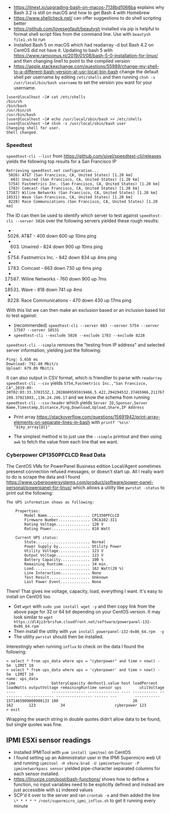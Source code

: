 * https://itnext.io/upgrading-bash-on-macos-7138bd1066ba explains why Bash 3.2 is still on macOS and how to get Bash 4 with Homebrew
* https://www.shellcheck.net/ can offer suggestions to do shell scripting better
* https://github.com/lovesegfault/beautysh installed via pip is helpful to format shell script files from the command line. Use with `beautysh file1.sh` to run
* Installed Bash 5 on macOS which had readarray -d but Bash 4.2 on CentOS did not have it. Updating to bash 5 with https://www.ramoonus.nl/2019/01/08/bash-5-0-installation-for-linux/ and then changing line1 to point to the compiled version
* https://apple.stackexchange.com/questions/55989/change-my-shell-to-a-different-bash-version-at-usr-local-bin-bash change the default shell per username by editing `/etc/shells` and then running `chsh -s /usr/local/bin/bash username` to set the version you want for your username.
```
[user@localhost ~]# cat /etc/shells 
/bin/sh
/bin/bash
/usr/bin/sh
/usr/bin/bash
[user@localhost ~]# echo /usr/local/sbin/bash >> /etc/shells
[user@localhost ~]# chsh -s /usr/local/sbin/bash user
Changing shell for user.
Shell changed.
```


### Speedtest
`speedtest-cli --list` from https://github.com/sivel/speedtest-cli/releases yields the following top results for a San Francisco IP
```
Retrieving speedtest.net configuration...
 5026) AT&T (San Francisco, CA, United States) [1.20 km]
  603) Unwired (San Francisco, CA, United States) [1.20 km]
 5754) Fastmetrics Inc. (San Francisco, CA, United States) [1.20 km]
 1783) Comcast (San Francisco, CA, United States) [1.20 km]
17587) Wiline Networks (San Francisco, CA, United States) [1.20 km]
18531) Wave (San Francisco, CA, United States) [1.20 km]
 8228) Race Communications (San Francisco, CA, United States) [1.20 km]
```

The ID can then be used to identify which server to test against
`speedtest-cli --server 5026` over the following servers yielded these rough results:

*  5026) AT&T - 400 down 600 up 10ms ping
*   603) Unwired - 824 down 900 up 10ms ping
*  5754) Fastmetrics Inc. - 842 down 834 up 4ms ping
*  1783) Comcast - 663 down 730 up 6ms ping
* 17587) Wiline Networks - 760 down 900 up 7ms
* 18531) Wave - 818 down 741 up 4ms
*  8228) Race Communications - 470 down 430 up 17ms ping


With this list we can then make an exclusion based or an inclusion based list to test against:

* (recommended) `speedtest-cli --server 603 --server 5754 --server 17587 --server 18531`
* `speedtest-cli --exclude 5026 --exclude 1783 --exclude 8228`

`speedtest-cli --simple` removes the "testing from IP address" and selected server information, yielding just the following:

```
Ping: 5.658 ms
Download: 792.40 Mbit/s
Upload: 679.89 Mbit/s
```

It can also output in CSV format, which is friendlier to parse with `readarray`
`speedtest-cli --csv` yields `5754,Fastmetrics Inc.,"San Francisco, CA",2019-09-30T02:03:33.370153Z,1.2028609595919466,5.422,294294532.37465966,211767289.37021893,,136.24.206.17` and we know the schema from running `speedtest-cli --csv-header` which yields `Server ID,Sponsor,Server Name,Timestamp,Distance,Ping,Download,Upload,Share,IP Address`

* Print array https://stackoverflow.com/questions/15691942/print-array-elements-on-separate-lines-in-bash with `printf '%s\n' "${my_array[@]}"`



* The simplest method is to just use the `--simple` printout and then using `awk` to fetch the value from each line that we want. 



### Cyberpower CP1350PFCLCD Read Data

The CentOS VMs for PowerPanel Business edition Local/Agent sometimes presenst connection refused messages, or doesn't start up. All I really want to do is scrape the data and I found https://www.cyberpowersystems.com/product/software/power-panel-personal/powerpanel-for-linux/ which allows a utility like `pwrstat -status` to print out the following:



```
The UPS information shows as following:

	Properties:
		Model Name................... CP1350PFCLCD
		Firmware Number.............. CRCA102-3I1
		Rating Voltage............... 120 V
		Rating Power................. 810 Watt

	Current UPS status:
		State........................ Normal
		Power Supply by.............. Utility Power
		Utility Voltage.............. 123 V
		Output Voltage............... 123 V
		Battery Capacity............. 100 %
		Remaining Runtime............ 34 min.
		Load......................... 162 Watt(20 %)
		Line Interaction............. None
		Test Result.................. Unknown
		Last Power Event............. None

```



There! That gives me voltage, capacity, load, everything I want. It's easy to install on CentOS too.



* Get `wget` with `sudo yum install wget -y` and then copy link from the above page for 32 or 64 bit depending on your CentOS version. It may look similar to `wget https://dl4jz3rbrsfum.cloudfront.net/software/powerpanel-132-0x86_64.rpm`
* Then install the utility with `yum install powerpanel-132-0x86_64.rpm  -y`
* The utility `pwrstat` should then be installed.  



Interestingly when running `influx` to check on the data I found the following:



```
> select * from ups_data where ups = "cyberpower" and time > now() - 5m  LIMIT 10
> select * from ups_data where ups = 'cyberpower' and time > now() - 5m  LIMIT 10
name: ups_data
time                batteryCapacity denhost1.value host loadPercent loadWatts outputVoltage remainingRuntime sensor ups        utilVoltage
----                --------------- -------------- ---- ----------- --------- ------------- ---------------- ------ ---        -----------
1571465909800900133 100                                 20          162       123           34                      cyberpower 123
> exit

```

Wrapping the search string in double quotes didn't allow data to be found, but single quotes was fine. 



## IPMI ESXi sensor readings

* Installed IPMITool with `yum install ipmitool` on CentOS
* I found setting up an Administrator user in the IPMI Supermicro web UI and running `ipmitool -H x9srw.brad -U ipminetworkuser -P ipminetworkpass sensor` yielded pipe-character separated columns for each sensor installed. 
* https://linuxize.com/post/bash-functions/ shows how to define a function, no input variables need to be explicitly defined and instead are just accessible with `$1` indexed values
* SCP'd it over to the server and ran `crontab -e` and then added the line `\* * * * * /root/supermicro_ipmi_influx.sh` to get it running every minute